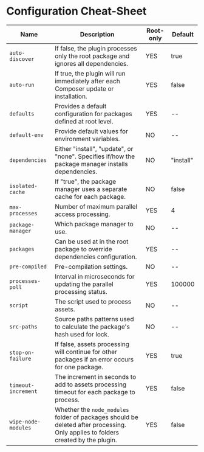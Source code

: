 # Configuration Cheat-Sheet

| Name                | Description                                                                                                                      | Root-only | Default   |
|---------------------|----------------------------------------------------------------------------------------------------------------------------------|-----------|-----------|
| `auto-discover`     | If false, the plugin processes only the root package and ignores all dependencies.                                               | YES       | true      |
| `auto-run`          | If true, the plugin will run immediately after each Composer update or installation.                                             | YES       | false     |
| `defaults`          | Provides a default configuration for packages defined at root level.                                                             | YES       | --        |
| `default-env`       | Provide default values for environment variables.                                                                                | NO        | --        |
| `dependencies`      | Either "install", "update", or "none". Specifies if/how the package manager installs dependencies.                               | NO        | "install" |
| `isolated-cache`    | If "true", the package manager uses a separate cache for each package.                                                           | NO        | false     |
| `max-processes`     | Number of maximum parallel access processing.                                                                                    | YES       | 4         |
| `package-manager`   | Which package manager to use.                                                                                                    | NO        | --        |
| `packages`          | Can be used at in the root package to override dependencies configuration.                                                       | YES       | --        |
| `pre-compiled`      | Pre-compilation settings.                                                                                                        | NO        | --        |
| `processes-poll`    | Interval in microseconds for updating the parallel processing status.                                                            | YES       | 100000    |
| `script`            | The script used to process assets.                                                                                               | NO        | --        |
| `src-paths`         | Source paths patterns used to calculate the package's hash used for lock.                                                        | NO        | --        |
| `stop-on-failure`   | If false, assets processing will continue for other packages if an error occurs for one package.                                 | YES       | true      |
| `timeout-increment` | The increment in seconds to add to assets processing timeout for each package to process.                                        | YES       | false     |
| `wipe-node-modules` | Whether the `node_modules` folder of packages should be deleted after processing. Only applies to folders created by the plugin. | YES       | false     |
